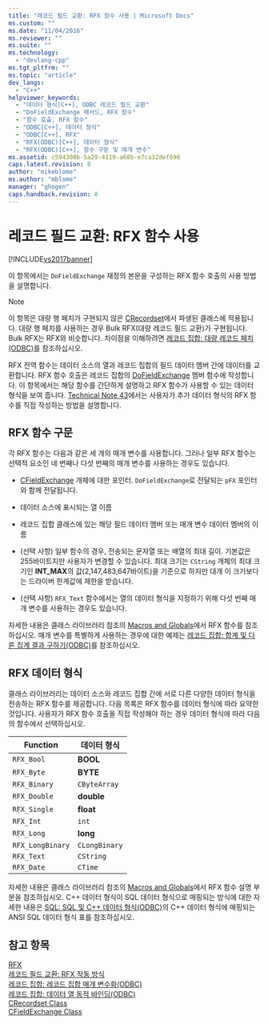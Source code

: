 ```yaml
---
title: "레코드 필드 교환: RFX 함수 사용 | Microsoft Docs"
ms.custom: ""
ms.date: "11/04/2016"
ms.reviewer: ""
ms.suite: ""
ms.technology: 
  - "devlang-cpp"
ms.tgt_pltfrm: ""
ms.topic: "article"
dev_langs: 
  - "C++"
helpviewer_keywords: 
  - "데이터 형식[C++], ODBC 레코드 필드 교환"
  - "DoFieldExchange 메서드, RFX 함수"
  - "함수 호출, RFX 함수"
  - "ODBC[C++], 데이터 형식"
  - "ODBC[C++], RFX"
  - "RFX(ODBC)[C++], 데이터 형식"
  - "RFX(ODBC)[C++], 함수 구문 및 매개 변수"
ms.assetid: c594300b-5a29-4119-a68b-e7ca32def696
caps.latest.revision: 8
author: "mikeblome"
ms.author: "mblome"
manager: "ghogen"
caps.handback.revision: 8
---
```

# 레코드 필드 교환: RFX 함수 사용
[!INCLUDE[vs2017banner](../../assembler/inline/includes/vs2017banner.md)]

이 항목에서는 `DoFieldExchange` 재정의 본문을 구성하는 RFX 함수 호출의 사용 방법을 설명합니다.  
  
> [!NOTE]
>  이 항목은 대량 행 페치가 구현되지 않은 [CRecordset](../../mfc/reference/crecordset-class.md)에서 파생된 클래스에 적용됩니다.  대량 행 페치를 사용하는 경우 Bulk RFX\(대량 레코드 필드 교환\)가 구현됩니다.  Bulk RFX는 RFX와 비슷합니다.  차이점을 이해하려면 [레코드 집합: 대량 레코드 페치\(ODBC\)](../../data/odbc/recordset-fetching-records-in-bulk-odbc.md)를 참조하십시오.  
  
 RFX 전역 함수는 데이터 소스의 열과 레코드 집합의 필드 데이터 멤버 간에 데이터를 교환합니다.  RFX 함수 호출은 레코드 집합의 [DoFieldExchange](../Topic/CRecordset::DoFieldExchange.md) 멤버 함수에 작성합니다.  이 항목에서는 해당 함수를 간단하게 설명하고 RFX 함수가 사용할 수 있는 데이터 형식을 보여 줍니다.  [Technical Note 43](../../mfc/tn043-rfx-routines.md)에서는 사용자가 추가 데이터 형식의 RFX 함수를 직접 작성하는 방법을 설명합니다.  
  
##  <a name="_core_rfx_function_syntax"></a> RFX 함수 구문  
 각 RFX 함수는 다음과 같은 세 개의 매개 변수를 사용합니다. 그러나 일부 RFX 함수는 선택적 요소인 네 번째나 다섯 번째의 매개 변수를 사용하는 경우도 있습니다.  
  
-   [CFieldExchange](../../mfc/reference/cfieldexchange-class.md) 개체에 대한 포인터.  `DoFieldExchange`로 전달되는 `pFX` 포인터와 함께 전달됩니다.  
  
-   데이터 소스에 표시되는 열 이름  
  
-   레코드 집합 클래스에 있는 해당 필드 데이터 멤버 또는 매개 변수 데이터 멤버의 이름  
  
-   \(선택 사항\) 일부 함수의 경우, 전송되는 문자열 또는 배열의 최대 길이.  기본값은 255바이트지만 사용자가 변경할 수 있습니다.  최대 크기는 `CString` 개체의 최대 크기인 **INT\_MAX**의 값\(2,147,483,647바이트\)을 기준으로 하지만 대개 이 크기보다는 드라이버 한계값에 제한을 받습니다.  
  
-   \(선택 사항\) `RFX_Text` 함수에서는 열의 데이터 형식을 지정하기 위해 다섯 번째 매개 변수를 사용하는 경우도 있습니다.  
  
 자세한 내용은 클래스 라이브러리 참조의 [Macros and Globals](../Topic/Macros,%20Global%20Functions,%20and%20Global%20Variables.md)에서 RFX 함수를 참조하십시오.  매개 변수를 특별하게 사용하는 경우에 대한 예제는 [레코드 집합: 합계 및 다른 집계 결과 구하기\(ODBC\)](../../data/odbc/recordset-obtaining-sums-and-other-aggregate-results-odbc.md)를 참조하십시오.  
  
##  <a name="_core_rfx_data_types"></a> RFX 데이터 형식  
 클래스 라이브러리는 데이터 소스와 레코드 집합 간에 서로 다른 다양한 데이터 형식을 전송하는 RFX 함수를 제공합니다.  다음 목록은 RFX 함수를 데이터 형식에 따라 요약한 것입니다.  사용자가 RFX 함수 호출을 직접 작성해야 하는 경우 데이터 형식에 따라 다음의 함수에서 선택하십시오.  
  
|Function|데이터 형식|  
|--------------|------------|  
|`RFX_Bool`|**BOOL**|  
|`RFX_Byte`|**BYTE**|  
|`RFX_Binary`|`CByteArray`|  
|`RFX_Double`|**double**|  
|`RFX_Single`|**float**|  
|`RFX_Int`|`int`|  
|`RFX_Long`|**long**|  
|`RFX_LongBinary`|`CLongBinary`|  
|`RFX_Text`|`CString`|  
|`RFX_Date`|`CTime`|  
  
 자세한 내용은 클래스 라이브러리 참조의 [Macros and Globals](../Topic/Macros,%20Global%20Functions,%20and%20Global%20Variables.md)에서 RFX 함수 설명 부분을 참조하십시오.  C\+\+ 데이터 형식이 SQL 데이터 형식으로 매핑되는 방식에 대한 자세한 내용은 [SQL: SQL 및 C\+\+ 데이터 형식\(ODBC\)](../../data/odbc/sql-sql-and-cpp-data-types-odbc.md)의 C\+\+ 데이터 형식에 매핑되는 ANSI SQL 데이터 형식 표를 참조하십시오.  
  
## 참고 항목  
 [RFX](../../data/odbc/record-field-exchange-rfx.md)   
 [레코드 필드 교환: RFX 작동 방식](../../data/odbc/record-field-exchange-how-rfx-works.md)   
 [레코드 집합: 레코드 집합 매개 변수화\(ODBC\)](../../data/odbc/recordset-parameterizing-a-recordset-odbc.md)   
 [레코드 집합: 데이터 열 동적 바인딩\(ODBC\)](../../data/odbc/recordset-dynamically-binding-data-columns-odbc.md)   
 [CRecordset Class](../../mfc/reference/crecordset-class.md)   
 [CFieldExchange Class](../../mfc/reference/cfieldexchange-class.md)